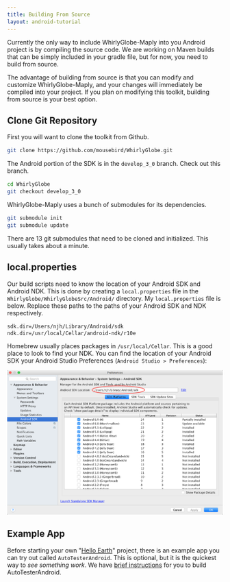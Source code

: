 ```yaml
---
title: Building From Source
layout: android-tutorial
---
```


Currently the only way to include WhirlyGlobe-Maply into you Android project is by compiling the source code. We are working on Maven builds that can be simply included in your gradle file, but for now, you need to build from source.

The advantage of building from source is that you can modify and customize WhirlyGlobe-Maply, and your changes will immediately be compiled into your project. If you plan on modifying this toolkit, building from source is your best option.

## Clone Git Repository

First you will want to clone the toolkit from Github.

```sh
git clone https://github.com/mousebird/WhirlyGlobe.git
```

The Android portion of the SDK is in the `develop_3_0` branch. Check out this branch.

```sh
cd WhirlyGlobe
git checkout develop_3_0
```

WhirlyGlobe-Maply uses a bunch of submodules for its dependencies.

```sh
git submodule init
git submodule update
```

There are 13 git submodules that need to be cloned and initialized. This usually takes about a minute.

## local.properties

Our build scripts need to know the location of your Android SDK and Android NDK. This is done by creating a `local.properties` file in the `WhirlyGlobe/WhirlyGlobeSrc/Android/` directory. My `local.properties` file is below. Replace these paths to the paths of your Android SDK and NDK respectively.

```
sdk.dir=/Users/njh/Library/Android/sdk
ndk.dir=/usr/local/Cellar/android-ndk/r10e
```

Homebrew usually places packages in `/usr/local/Cellar`. This is a good place to look to find your NDK. You can find the location of your Android SDK your Android Studio Preferences (`Android Studio > Preferences`):

![SDK Location in Android Studio](resources/android-sdk-location-in-android-studio.png)

## Example App

Before starting your own "[Hello Earth](hello-earth.html)" project, there is an example app you can try out called `AutoTesterAndroid`. This is optional, but it is the quickest way to _see something work_. We have [brief instructions](auto-tester-android.html) for you to build AutoTesterAndroid.



